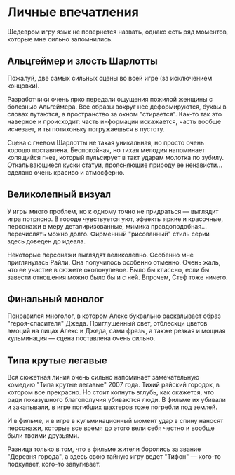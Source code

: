 # Личные впечатления

Шедевром игру язык не повернется назвать, однако есть ряд моментов, которые мне сильно запомнились.

## Альцгеймер и злость Шарлотты

Пожалуй, две самых сильных сцены во всей игре (за исключением концовки).

Разработчики очень ярко передали ощущения пожилой женщины с болезнью Альгеймера.
Все образы вокруг нее деформируются, буквы в словах путаются, а пространство за окном "стирается".
Как-то так это наверное и происходит: часть информации искажается, часть вообще исчезает, и ты потихоньку
погружаешься в пустоту.

Сцена с гневом Шарлотты не такая уникальная, но просто очень хорошо поставлена.
Беспокойная, но тихая мелодия напоминает копящийся гнев, который пульсирует в такт ударам молотка по зубилу.
Откалывающиеся куски статуи, проясняющие природу ее ненависти... сделано очень красиво и атмосферно.

## Великолепный визуал

У игры много проблем, но к одному точно не придраться — выглядит игра потрясно.
В городе чувствуется уют, эфеекты яркие и красочные, персонажи в меру деталиризованные, мимика правдоподобная... перечислять можно долго.
Фирменный "рисованный" стиль серии здесь доведен до идеала.

Некоторые персонажи выглядят великолепно. Особенно мне приглянулась Райли. Она получилось особенно отменно.
Очень жаль, что ее участие в сюжете околонулевое. Было бы классно, если бы завести отношения можно было бы и с ней. Впрочем, Стеф тоже ничего.

## Финальный монолог

Понравился многолог, в котором Алекс буквально раскалывает образ "героя-спасителя" Джеда.
Приглушенный свет, отблескци цветов эмоций на лицах Алекс и Джеда, сами фразы, а также резкая
и мощная кульминация — сцена поставлена очень сильно.

## Типа крутые легавые

Вся сюжетная линия очень сильно напоминает замечательную комедию "Типа крутые легавые" 2007 года.
Тихий райский городок, в котором все прекрасно. Но стоит копнуть вглубь, как окажется, что ради показушного
благополучия убиваются люди. В фильме их убивали и закапывали, в игре погибших шахтеров тоже погребли под землей.

И в фильме, и в игре в кульминационный момент удар в спину наносят персонажи, которые все время до этого вели себя честно и вообще были твоими друзьями.

Разница только в том, что в фильме жители боролись за звание "Деревня города", а здесь свою тайную игру ведет "Тифон" — кого-то подкупает, кого-то запугивает.